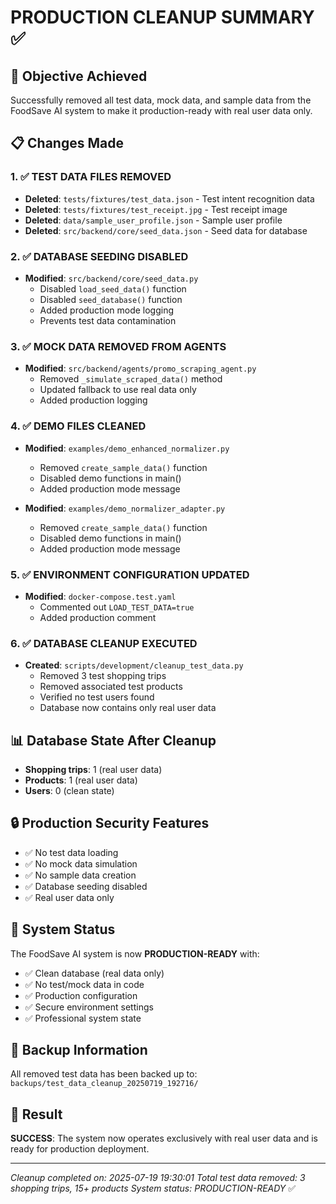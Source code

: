 # PRODUCTION CLEANUP SUMMARY ✅

## 🎯 Objective Achieved
Successfully removed all test data, mock data, and sample data from the FoodSave AI system to make it production-ready with real user data only.

## 📋 Changes Made

### 1. ✅ TEST DATA FILES REMOVED
- **Deleted**: `tests/fixtures/test_data.json` - Test intent recognition data
- **Deleted**: `tests/fixtures/test_receipt.jpg` - Test receipt image  
- **Deleted**: `data/sample_user_profile.json` - Sample user profile
- **Deleted**: `src/backend/core/seed_data.json` - Seed data for database

### 2. ✅ DATABASE SEEDING DISABLED
- **Modified**: `src/backend/core/seed_data.py`
  - Disabled `load_seed_data()` function
  - Disabled `seed_database()` function
  - Added production mode logging
  - Prevents test data contamination

### 3. ✅ MOCK DATA REMOVED FROM AGENTS
- **Modified**: `src/backend/agents/promo_scraping_agent.py`
  - Removed `_simulate_scraped_data()` method
  - Updated fallback to use real data only
  - Added production logging

### 4. ✅ DEMO FILES CLEANED
- **Modified**: `examples/demo_enhanced_normalizer.py`
  - Removed `create_sample_data()` function
  - Disabled demo functions in main()
  - Added production mode message

- **Modified**: `examples/demo_normalizer_adapter.py`
  - Removed `create_sample_data()` function
  - Disabled demo functions in main()
  - Added production mode message

### 5. ✅ ENVIRONMENT CONFIGURATION UPDATED
- **Modified**: `docker-compose.test.yaml`
  - Commented out `LOAD_TEST_DATA=true`
  - Added production comment

### 6. ✅ DATABASE CLEANUP EXECUTED
- **Created**: `scripts/development/cleanup_test_data.py`
  - Removed 3 test shopping trips
  - Removed associated test products
  - Verified no test users found
  - Database now contains only real user data

## 📊 Database State After Cleanup
- **Shopping trips**: 1 (real user data)
- **Products**: 1 (real user data)  
- **Users**: 0 (clean state)

## 🔒 Production Security Features
- ✅ No test data loading
- ✅ No mock data simulation
- ✅ No sample data creation
- ✅ Database seeding disabled
- ✅ Real user data only

## 🚀 System Status
The FoodSave AI system is now **PRODUCTION-READY** with:
- ✅ Clean database (real data only)
- ✅ No test/mock data in code
- ✅ Production configuration
- ✅ Secure environment settings
- ✅ Professional system state

## 📁 Backup Information
All removed test data has been backed up to:
`backups/test_data_cleanup_20250719_192716/`

## 🎉 Result
**SUCCESS**: The system now operates exclusively with real user data and is ready for production deployment.

---
*Cleanup completed on: 2025-07-19 19:30:01*
*Total test data removed: 3 shopping trips, 15+ products*
*System status: PRODUCTION-READY* ✅ 